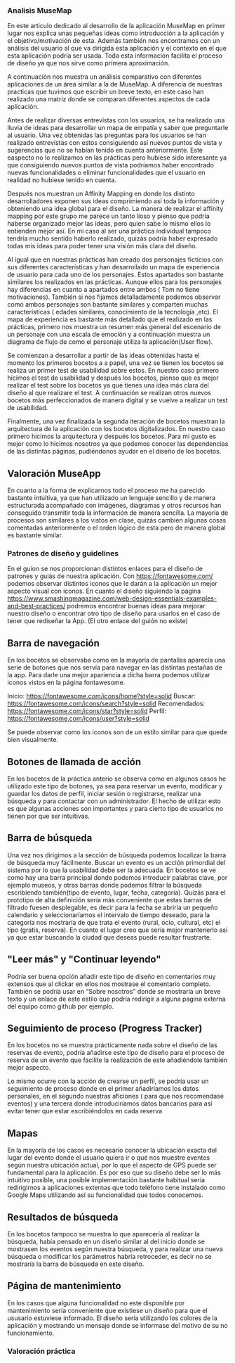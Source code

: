 ### Analisis MuseMap

En este articulo dedicado al desarrollo de la aplicación MuseMap en primer lugar nos explica unas pequeñas ideas como introducción a la aplicación  y el objetivo/motivación de esta. Además también nos encontramos con un análisis del usuario al que va dirigida esta aplicación y el contexto en el que esta aplicación podría ser usada. Toda esta información facilita el proceso de diseño  ya que nos sirve como primera aproximación.

A continuación nos muestra un análisis comparativo con diferentes aplicaciones de un área similar a la de MuseMap. A diferencia de nuestras practicas que tuvimos que escribir un breve texto, en este caso han realizado una matriz donde se comparan diferentes aspectos de cada aplicación.

Antes de realizar diversas entrevistas con los usuarios, se ha realizado una lluvia de ideas para desarrollar un mapa de empatía y saber que preguntarle al usuario. Una vez obtenidas las preguntas para los usuarios se han realizado entrevistas con estos consiguiendo así nuevos puntos de vista y sugerencias que no se habían tenido en cuenta anteriormente. Este easpecto no lo realizamos en las prácticas pero hubiese sido interesante ya que consiguiendo nuevos puntos de vista podríamos haber encontrado nuevas funcionalidades o eliminar funcionalidades que el usuario en realidad no hubiese tenido en cuenta.

Después nos muestran un Affinity Mapping en donde los distinto desarrolladores exponen sus ideas comprimiendo así toda la información y obteniendo una idea global para el diseño. La manera de realizar el affinity mapping por este grupo me parece un tanto lioso y pienso que podría haberse organizado mejor las ideas, pero quien sabe lo mismo ellos lo entienden mejor así. En mi caso al ser una práctica individual tampoco tendría mucho sentido haberlo realizado, quizás podría haber expresado todas mis ideas para poder tener una visión más clara del diseño.

Al igual que en nuestras prácticas han creado dos personajes ficticios con sus diferentes características y han desarrollado un mapa de experiencia de usuario para cada uno de los personajes. Estos apartados son bastante similares los realizados en las prácticas. Aunque ellos para los personajes hay diferencias en cuanto a apartados entre ambos ( Tom no tiene motivaciones). También si nos fijamos detalladamente podemos observar como ambos personajes son bastante similares y comparten muchas características ( edades similares, conocimiento de la tecnología ,etc). El mapa de experiencia es bastante más detallado que el realizado en las prácticas, primero nos muestra un resumen más general del escenario de un personaje con una escala de emoción y a continuación muestra un diagrama de flujo de como el personaje utiliza la aplicación(User flow).


Se comienzan a desarrollar a partir de las ideas obtenidas hasta el momento los primeros bocetos a a papel, una vez se tienen los bocetos se realiza un primer test de usabilidad sobre estos. En nuestro caso primero hicimos el test de usabilidad y después los bocetos, pienso que es mejor realizar el test sobre los bocetos ya que tienes una idea más clara del diseño al que realizare el test. A continuación se realizan otros nuevos bocetos más perfeccionados de manera digital y se vuelve a realizar un test de usabilidad.

Finalmente, una vez finalizada la segunda iteración de bocetos muestran la arquitectura de la aplicación con los bocetos digitalizados. En nuestro caso primero hicimos la arquitectura y después los bocetos. Para mi gusto es mejor como lo hicimos nosotros ya que podemos conocer las dependencias de las distintas páginas, pudiéndonos ayudar en el diseño de los bocetos.

Valoración MuseApp
---
En cuanto a la forma de explicarnos todo el proceso me ha parecido bastante intuitiva, ya que han utilizado un lenguaje sencillo y de manera estructurada  acompañado con imágenes, diagramas y otros recursos han conseguido transmitir toda la información de manera sencilla. La mayoría de procesos son similares a los vistos en clase, quizás cambien algunas cosas comentadas anteriormente o el orden lógico de esta pero de manera global es bastante similar.



### Patrones de diseño y guidelines 

En el guion se nos proporcionan distintos enlaces para el diseño  de patrones y guiás de nuestra aplicación. Con https://fontawesome.com/  podemos observar distintos iconos que le darán a la aplicación un mejor aspecto visual con iconos. 
En cuanto el diseño siguiendo la página https://www.smashingmagazine.com/web-design-essentials-examples-and-best-practices/  podremos encontrar buenas ideas para mejorar nuestro diseño o encontrar otro tipo de diseño para usarlos en el caso de tener que rediseñar la App.
(El otro enlace del guión no existe)

Barra de navegación
---
En los bocetos se observaba como en la mayoría de pantallas aparecía una serie de botones que nos servía para navegar en las distintas pestañas de la app. Para darle una mejor apariencia a dicha barra podemos utilizar iconos vistos en la página fontawesome.

Inicio: https://fontawesome.com/icons/home?style=solid 
Buscar: https://fontawesome.com/icons/search?style=solid 
Recomendados: https://fontawesome.com/icons/star?style=solid 
Perfil: https://fontawesome.com/icons/user?style=solid 

Se puede observar como los iconos son de un estilo similar para que quede bien visualmente.

Botones de llamada de acción
----
En los bocetos de la práctica anterio se observa como en algunos casos he utilizado este tipo de botones, ya sea para reservar un evento, modificar y guardar los datos de perfil, iniciar sesión o registrarse, realizar una búsqueda y para contactar con un administrador. El hecho de utilizar esto es que algunas acciones son importantes y para cierto tipo de usuarios no tienen por que ser intuitivas.

Barra de búsqueda
---
Una vez nos dirigimos a la sección de búsqueda podemos localizar la barra de búsqueda muy fácilmente. Buscar un evento es un acción primordial del sistema por lo que la usabilidad debe ser la adecuada. En bocetos  se ve como hay una barra principal donde podemos introducir palabras clave, por ejemplo museos, y otras barras donde podemos filtrar la búsqueda escribiendo también(tipo de evento, lugar, fecha, categoría). Quizás para el prototipo de alta definición sería más conveniente que estas barras de filtrado fuesen desplegable, es decir para la fecha se abriría un pequeño calendario y seleccionaríamos el intervalo de tiempo deseado, para la categoría nos mostraría de que trata el evento (rural, ocio, cultural, etc) el tipo (gratis, reserva). En cuanto el lugar creo que sería mejor mantenerlo así ya que estar buscando la ciudad que deseas puede resultar frustrarte.

"Leer más" y "Continuar leyendo"
---
Podría ser buena opción añadir este tipo de diseño en comentarios muy extensos que al clickar en ellos nos mostrase el comentario completo. También se podría usar en “Sobre nosotros” donde se mostraría un breve texto y un enlace de este estilo que podría redirigir a alguna pagina externa del equipo como github por ejemplo.

Seguimiento de proceso (Progress Tracker)
---
En los bocetos no se muestra prácticamente nada sobre el diseño de las reservas de evento, podría añadirse este tipo de diseño para el proceso de reserva de un evento que facilite la realización de este añadiéndole también mejor aspecto.

Lo mismo ocurre con la acción de crearse un perfil, se podría usar un seguimiento de proceso donde en el primer añadiríamos los datos personales, en el segundo nuestras aficiones ( para que nos recomendase eventos) y una tercera donde  introduciríamos datos bancarios para así evitar tener que estar escribiéndolos en cada reserva

Mapas
---
En la mayoría de los casos es necesario conocer la ubicación exacta del lugar del evento donde el usuario quiera ir o qué nos muestre eventos según nuestra ubicación actual, por lo que el aspecto de GPS puede ser fundamental para la aplicación. Es por eso que su diseño debe ser lo más intuitivo posible, una posible implementación bastante habitual sería redirigirnos a aplicaciones externas que todo teléfono tiene instalado como Google Maps utilizando así su funcionalidad que todos conocemos.

Resultados de búsqueda
---
En los bocetos tampoco se muestra lo que aparecería al realizar la búsqueda, había pensado en un diseño similar al del inicio donde se mostrasen los eventos según nuestra búsqueda, y para realizar una nueva búsqueda o modificar los parámetros habría retroceder, es decir no se mostraría la barra de búsqueda en este diseño.


Página de mantenimiento
---
En los casos que alguna funcionalidad no este disponible por mantenimiento sería conveniente que existiese un diseño para que el ususario estuviese informado. El diseño sería utilizando los colores de la aplicación  y mostrando  un mensaje donde se informase del motivo de su no funcionamiento.

### Valoración práctica
